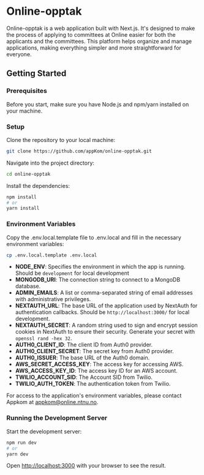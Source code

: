 # Online-opptak

Online-opptak is a web application built with Next.js. It's designed to make the process of applying to committees at Online easier for both the applicants and the committees. This platform helps organize and manage applications, making everything simpler and more straightforward for everyone.

## Getting Started

### Prerequisites

Before you start, make sure you have Node.js and npm/yarn installed on your machine.

### Setup

Clone the repository to your local machine:

```bash
git clone https://github.com/appKom/online-opptak.git
```

Navigate into the project directory:

```bash
cd online-opptak
```

Install the dependencies:

```bash
npm install
# or
yarn install
```

### Environment Variables

Copy the .env.local.template file to .env.local and fill in the necessary environment variables:

```bash
cp .env.local.template .env.local
```

- **NODE_ENV**: Specifies the environment in which the app is running. Should be `development` for local development
- **MONGODB_URI**: The connection string to connect to a MongoDB database.
- **ADMIN_EMAILS**: A list or comma-separated string of email addresses with administrative privileges.
- **NEXTAUTH_URL**: The base URL of the application used by NextAuth for authentication callbacks. Should be `http://localhost:3000/` for local development.
- **NEXTAUTH_SECRET**: A random string used to sign and encrypt session cookies in NextAuth to ensure their security. Generate your secret with `openssl rand -hex 32`.
- **AUTH0_CLIENT_ID**: The client ID from Auth0 provider.
- **AUTH0_CLIENT_SECRET**: The secret key from Auth0 provider.
- **AUTH0_ISSUER**: The base URL of the Auth0 domain.
- **AWS_SECRET_ACCESS_KEY**: The access key for accessing AWS.
- **AWS_ACCESS_KEY_ID**: The access key ID for an AWS account.
- **TWILIO_ACCOUNT_SID**: The Account SID from Twilio.
- **TWILIO_AUTH_TOKEN**: The authentication token from Twilio.

For access to the application's environment variables, please contact Appkom at <appkom@online.ntnu.no>.

### Running the Development Server

Start the development server:

```bash
npm run dev
# or
yarn dev
```

Open <http://localhost:3000> with your browser to see the result.
